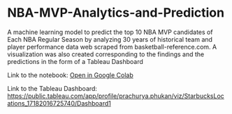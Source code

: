 # __NBA-MVP-Analytics-and-Prediction__
A machine learning model to predict the top 10 NBA MVP candidates of Each NBA Regular Season by analyzing 30 years of historical team and player performance data web scraped from basketball-reference.com.
A visualization was also created corresponding to the findings and the predictions in the form of a Tableau Dashboard

Link to the notebook:
[Open in Google Colab](https://colab.research.google.com/drive/1HBiwhD4MLgYbIzsIFX5AgGtbWfIgOp3H#scrollTo=X-SqJs_-905F)

Link to the Tableau Dashboard:
https://public.tableau.com/app/profile/prachurya.phukan/viz/StarbucksLocations_17182016725740/Dashboard1

